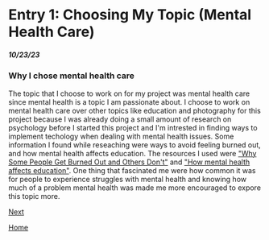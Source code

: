 # Entry 1: Choosing My Topic (Mental Health Care)
##### 10/23/23

### Why I chose mental health care
The topic that I choose to work on for my project was mental health care since mental health is a topic I am passionate about. I choose to work on mental health care over other topics like education and photography for this project because I was already doing a small amount of research on psychology before I started this project and I'm intrested in finding ways to implement techology when dealing with mental health issues. Some information I found while reseaching were ways to avoid feeling burned out, and how mental health affects education. The resources I used were ["Why Some People Get Burned Out and Others Don't"](https://hbr.org/2016/11/why-some-people-get-burned-out-and-others-dont) and ["How mental health affects education"](https://shawmind.org/how-mental-health-affects-education/). One thing that fascinated me were how common it was for people to experience struggles with mental health and knowing how much of a problem mental health was made me more encouraged to expore this topic more.


[Next](entry02.md)

[Home](../README.md)
